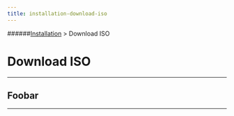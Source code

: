 ```yaml
---
title: installation-download-iso
---
```

######[Installation](../docs/installation-index.html) > Download ISO
# Download ISO 


---

## Foobar


---